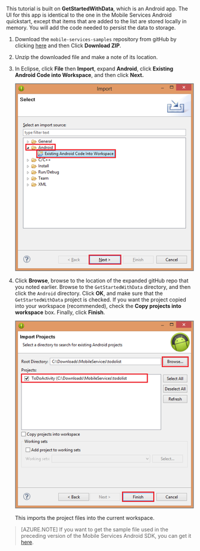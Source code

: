This tutorial is built on **GetStartedWithData**, which is an Android app. The UI for this app is identical to the one in the Mobile Services Android quickstart, except that items that are added to the list are stored locally in memory. You will add the code needed to persist the data to storage.


1. Download the `mobile-services-samples` repository from gitHub by clicking <a href="https://github.com/RickSaling/mobile-services-samples/tree/futures" target="blank">here</a> and then Click **Download ZIP**.

3. Unzip the downloaded file and make a note of its location.

2. In Eclipse, click **File** then **Import**, expand **Android**, click **Existing Android Code into Workspace**, and then click **Next.** 

 	![](./media/download-android-sample-code/mobile-services-import-android-workspace.png)

3. Click **Browse**, browse to the location of the expanded gitHub repo that you noted earlier. Browse to the `GetStartedWithData` directory, and then click the `Android` directory. Click **OK**, and make sure that the `GetStartedWithData` project is checked. If you want the project copied into your workspace (recommended), check the **Copy projects into workspace** box. Finally, click **Finish**. 

 	![](./media/download-android-sample-code/mobile-services-import-android-project.png)

	This imports the project files into the current workspace.
 
>[AZURE.NOTE] If you want to get the sample file used in the preceding version of the Mobile Services Android SDK, you can get it [here][GitHub].

<!-- URLs. -->
[GitHub]:  http://go.microsoft.com/fwlink/p/?LinkID=282122
